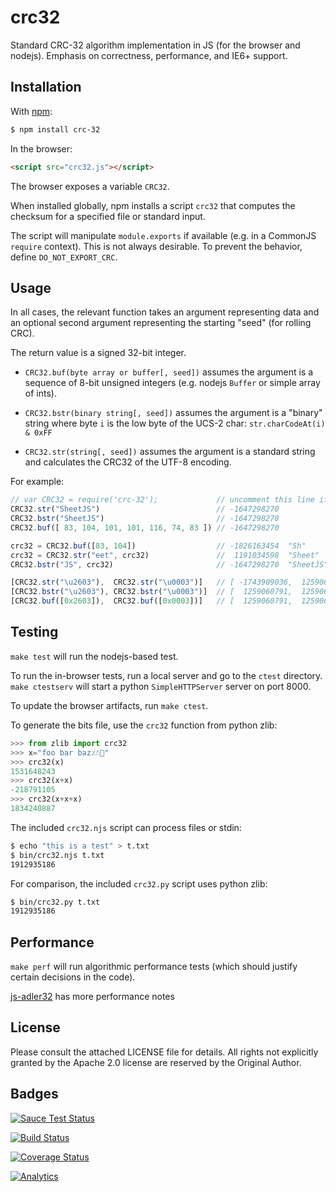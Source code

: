 # crc32

Standard CRC-32 algorithm implementation in JS (for the browser and nodejs).
Emphasis on correctness, performance, and IE6+ support.

## Installation

With [npm](https://www.npmjs.org/package/crc-32):

```bash
$ npm install crc-32
```

In the browser:

```html
<script src="crc32.js"></script>
```

The browser exposes a variable `CRC32`.

When installed globally, npm installs a script `crc32` that computes the
checksum for a specified file or standard input.

The script will manipulate `module.exports` if available (e.g. in a CommonJS
`require` context).  This is not always desirable.  To prevent the behavior,
define `DO_NOT_EXPORT_CRC`.

## Usage

In all cases, the relevant function takes an argument representing data and an
optional second argument representing the starting "seed" (for rolling CRC).

The return value is a signed 32-bit integer.

- `CRC32.buf(byte array or buffer[, seed])` assumes the argument is a sequence
  of 8-bit unsigned integers (e.g. nodejs `Buffer` or simple array of ints).

- `CRC32.bstr(binary string[, seed])` assumes the argument is a "binary" string
  where byte `i` is the low byte of the UCS-2 char: `str.charCodeAt(i) & 0xFF`

- `CRC32.str(string[, seed])` assumes the argument is a standard string and
  calculates the CRC32 of the UTF-8 encoding.

For example:

```js
// var CRC32 = require('crc-32');             // uncomment this line if in node
CRC32.str("SheetJS")                          // -1647298270
CRC32.bstr("SheetJS")                         // -1647298270
CRC32.buf([ 83, 104, 101, 101, 116, 74, 83 ]) // -1647298270

crc32 = CRC32.buf([83, 104])                  // -1826163454  "Sh"
crc32 = CRC32.str("eet", crc32)               //  1191034598  "Sheet"
CRC32.bstr("JS", crc32)                       // -1647298270  "SheetJS"

[CRC32.str("\u2603"),  CRC32.str("\u0003")]   // [ -1743909036,  1259060791 ]
[CRC32.bstr("\u2603"), CRC32.bstr("\u0003")]  // [  1259060791,  1259060791 ]
[CRC32.buf([0x2603]),  CRC32.buf([0x0003])]   // [  1259060791,  1259060791 ]
```

## Testing

`make test` will run the nodejs-based test.

To run the in-browser tests, run a local server and go to the `ctest` directory.
`make ctestserv` will start a python `SimpleHTTPServer` server on port 8000.

To update the browser artifacts, run `make ctest`.

To generate the bits file, use the `crc32` function from python zlib:

```python
>>> from zlib import crc32
>>> x="foo bar baz٪☃🍣"
>>> crc32(x)
1531648243
>>> crc32(x+x)
-218791105
>>> crc32(x+x+x)
1834240887
```

The included `crc32.njs` script can process files or stdin:

```bash
$ echo "this is a test" > t.txt
$ bin/crc32.njs t.txt
1912935186
```

For comparison, the included `crc32.py` script uses python zlib:

```bash
$ bin/crc32.py t.txt
1912935186
```

## Performance

`make perf` will run algorithmic performance tests (which should justify certain
decisions in the code).

[js-adler32](http://git.io/adler32) has more performance notes

## License

Please consult the attached LICENSE file for details.  All rights not explicitly
granted by the Apache 2.0 license are reserved by the Original Author.

## Badges

[![Sauce Test Status](https://saucelabs.com/browser-matrix/crc32.svg)](https://saucelabs.com/u/crc32)

[![Build Status](https://travis-ci.org/SheetJS/js-crc32.svg?branch=master)](https://travis-ci.org/SheetJS/js-crc32)

[![Coverage Status](http://img.shields.io/coveralls/SheetJS/js-crc32/master.svg)](https://coveralls.io/r/SheetJS/js-crc32?branch=master)

[![Analytics](https://ga-beacon.appspot.com/UA-36810333-1/SheetJS/js-crc32?pixel)](https://github.com/SheetJS/js-crc32)
